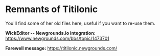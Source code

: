 # Remnants of Titilonic
You'll find some of her old files here, useful if you want to re-use them.

**WickEditor -- Newgrounds.io integration:**
https://www.newgrounds.com/bbs/topic/1473701

**Farewell message:**
https://titilonic.newgrounds.com/
